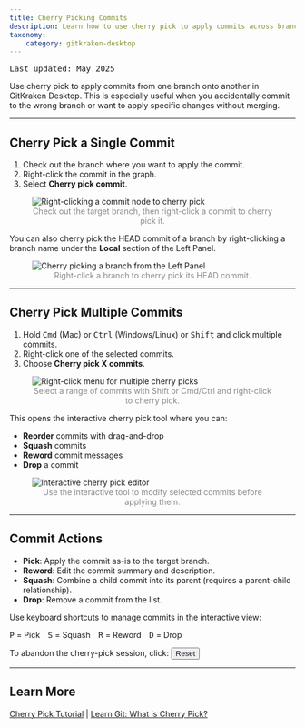 ```yaml
---
title: Cherry Picking Commits
description: Learn how to use cherry pick to apply commits across branches in GitKraken Desktop.
taxonomy:
    category: gitkraken-desktop
---
```


<kbd>Last updated: May 2025</kbd>

Use cherry pick to apply commits from one branch onto another in GitKraken Desktop. This is especially useful when you accidentally commit to the wrong branch or want to apply specific changes without merging.

***

## Cherry Pick a Single Commit

1. Check out the branch where you want to apply the commit.
2. Right-click the commit in the graph.
3. Select **Cherry pick commit**.

<figure class='figure center'>
    <img src='/wp-content/uploads/cherrypick.png' srcset='/wp-content/uploads/cherrypick@2x.png 2x' class="help-center-img img-bordered" alt="Right-clicking a commit node to cherry pick">
    <figcaption style="text-align: center; color: #888;">Check out the target branch, then right-click a commit to cherry pick it.</figcaption>
</figure>

You can also cherry pick the HEAD commit of a branch by right-clicking a branch name under the **Local** section of the Left Panel.

<figure class='figure center'>
    <img src='/wp-content/uploads/cherrypick-left-panel.png' srcset='/wp-content/uploads/cherrypick-left-panel@2x.png 2x' class="help-center-img img-bordered" alt="Cherry picking a branch from the Left Panel">
    <figcaption style="text-align: center; color: #888;">Right-click a branch to cherry pick its HEAD commit.</figcaption>
</figure>

***

## Cherry Pick Multiple Commits

1. Hold <kbd>Cmd</kbd> (Mac) or <kbd>Ctrl</kbd> (Windows/Linux) or <kbd>Shift</kbd> and click multiple commits.
2. Right-click one of the selected commits.
3. Choose **Cherry pick X commits**.

<figure class='figure center'>
    <img src='/wp-content/uploads/multi-cherry-pick-menu.png' class="help-center-img img-bordered" alt="Right-click menu for multiple cherry picks">
    <figcaption style="text-align: center; color: #888;">Select a range of commits with Shift or Cmd/Ctrl and right-click to cherry pick.</figcaption>
</figure>

This opens the interactive cherry pick tool where you can:

- **Reorder** commits with drag-and-drop
- **Squash** commits
- **Reword** commit messages
- **Drop** a commit

<figure class='figure center'>
    <img src='/wp-content/uploads/interactive-cherry-pick.png' class="help-center-img img-bordered" alt="Interactive cherry pick editor">
    <figcaption style="text-align: center; color: #888;">Use the interactive tool to modify selected commits before applying them.</figcaption>
</figure>

***

## Commit Actions

- **Pick**: Apply the commit as-is to the target branch.
- **Reword**: Edit the commit summary and description.
- **Squash**: Combine a child commit into its parent (requires a parent-child relationship).
- **Drop**: Remove a commit from the list.

Use keyboard shortcuts to manage commits in the interactive view:

<kbd>P</kbd> = Pick <kbd>S</kbd> = Squash <kbd>R</kbd> = Reword <kbd>D</kbd> = Drop

To abandon the cherry-pick session, click:
<button class='button button--primary button--ui button--nolink'><span style='color:#141422;'>Reset</span></button>

***

## Learn More

<p class="small">
    <a href="https://gitkraken.com/learn/git/tutorials/cherry-pick?product=gitkraken&source=help_center" target="_blank">Cherry Pick Tutorial</a> |
    <a href="https://gitkraken.com/learn/git/cherry-pick?product=gitkraken&source=help_center" target="_blank">Learn Git: What is Cherry Pick?</a>
</p>
